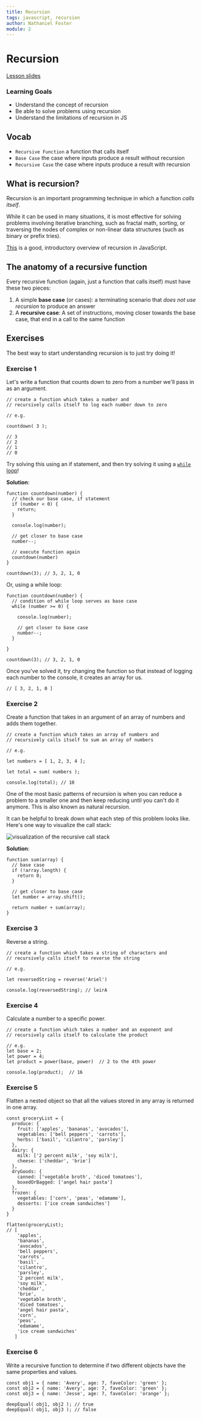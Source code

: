 ```yaml
---
title: Recursion
tags: javascript, recursion
author: Nathaniel Foster
module: 2
---
```


# Recursion

[Lesson slides](https://docs.google.com/presentation/d/1YBIDg5euXLlPjwS3e4H_GpBMAlJfon1AlhC8vDOBZes/)

### Learning Goals

- Understand the concept of recursion
- Be able to solve problems using recursion
- Understand the limitations of recursion in JS

## Vocab

- `Recursive Function` a function that calls itself
- `Base Case` the case where inputs produce a result without recursion
- `Recursive Case` the case where inputs produce a result with recursion

## What is recursion?

Recursion is an important programming technique in which a function _calls itself_.

While it can be used in many situations, it is most effective for solving problems involving iterative branching, such as fractal math, sorting, or traversing the nodes of complex or non-linear data structures (such as binary or prefix tries).

[This](https://www.sitepoint.com/recursion-functional-javascript/) is a good, introductory overview of recursion in JavaScript.

## The anatomy of a recursive function

Every recursive function (again, just a function that calls itself) must have these two pieces:

1. A simple **base case** (or cases): a terminating scenario that _does not use recursion_ to produce an answer
2. A **recursive case**: A set of instructions, moving closer towards the base case, that end in a call to the same function

## Exercises

The best way to start understanding recursion is to just try doing it!

### Exercise 1

Let's write a function that counts down to zero from a number we'll pass in as an argument.

```
// create a function which takes a number and 
// recursively calls itself to log each number down to zero

// e.g.

countdown( 3 );

// 3
// 2
// 1
// 0
```

Try solving this using an if statement, and then try solving it using a [`while` loop](https://developer.mozilla.org/en-US/docs/Web/JavaScript/Reference/Statements/while)!

**Solution**:

```
function countdown(number) {
  // check our base case, if statement
  if (number < 0) {
    return;
  }
  
  console.log(number);
  
  // get closer to base case
  number--;
  
  // execute function again
  countdown(number)
}

countdown(3); // 3, 2, 1, 0
```

Or, using a while loop:

```
function countdown(number) {
  // condition of while loop serves as base case
  while (number >= 0) {
  
    console.log(number);
    
    // get closer to base case
    number--;
  }
  
}

countdown(3); // 3, 2, 1, 0
```

Once you've solved it, try changing the function so that instead of logging each number to the console, it creates an array for us.

```
// [ 3, 2, 1, 0 ]
```

### Exercise 2

Create a function that takes in an argument of an array of numbers and adds them together.

```
// create a function which takes an array of numbers and 
// recursively calls itself to sum an array of numbers

// e.g.

let numbers = [ 1, 2, 3, 4 ];

let total = sum( numbers );

console.log(total); // 10
```

One of the most basic patterns of recursion is when you can reduce a problem to a smaller one and then keep reducing until you can't do it anymore. This is also known as natural recursion.

It can be helpful to break down what each step of this problem looks like. Here's one way to visualize the call stack:

![visualization of the recursive call stack](https://i.imgur.com/Ly55ggk.png)

**Solution**:

```
function sum(array) {
  // base case
  if (!array.length) {
    return 0;
  }
  
  // get closer to base case
  let number = array.shift();
  
  return number + sum(array);
}
```

### Exercise 3

Reverse a string.

```
// create a function which takes a string of characters and
// recursively calls itself to reverse the string

// e.g.

let reversedString = reverse('Ariel')

console.log(reversedString); // leirA
```

### Exercise 4

Calculate a number to a specific power.

```
// create a function which takes a number and an exponent and
// recursively calls itself to calculate the product

// e.g.
let base = 2;
let power = 4;
let product = power(base, power)  // 2 to the 4th power

console.log(product);  // 16
```


### Exercise 5

Flatten a nested object so that all the values stored in any array is returned in one array.

```
const groceryList = {
  produce: {
    fruit: ['apples', 'bananas', 'avocados'],
    vegetables: ['bell peppers', 'carrots'],
    herbs: ['basil', 'cilantro', 'parsley']
  },
  dairy: {
    milk: ['2 percent milk', 'soy milk'],
    cheese: ['cheddar', 'brie']
  },
  dryGoods: {
    canned: ['vegetable broth', 'diced tomatoes'],
    boxedOrBagged: ['angel hair pasta']
  },
  frozen: {
    vegetables: ['corn', 'peas', 'edamame'],
    desserts: ['ice cream sandwiches']
  }
}

flatten(groceryList);
// [
    'apples',
    'bananas',
    'avocados',
    'bell peppers',
    'carrots',
    'basil',
    'cilantro',
    'parsley',
    '2 percent milk',
    'soy milk',
    'cheddar',
    'brie',
    'vegetable broth',
    'diced tomatoes',
    'angel hair pasta',
    'corn',
    'peas',
    'edamame',
    'ice cream sandwiches'
   ]
```

### Exercise 6

Write a recursive function to determine if two different objects have the same properties and values.

```
const obj1 = { name: 'Avery', age: 7, faveColor: 'green' };
const obj2 = { name: 'Avery', age: 7, faveColor: 'green' };
const obj3 = { name: 'Jesse', age: 7, faveColor: 'orange' };

deepEqual( obj1, obj2 ); // true
deepEqual( obj1, obj3 ); // false
```
